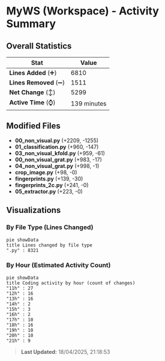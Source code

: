 # MyWS (Workspace) - Activity Summary 

## Overall Statistics

| Stat                   | Value                                                             |
| ---------------------- | ----------------------------------------------------------------- |
| **Lines Added** (➕)   | 6810                                          |
| **Lines Removed** (➖) | 1511                                        |
| **Net Change** (↕)    | 5299                |
| **Active Time** (⌚)   | 139 minutes |


## Modified Files
- **00_non_visual.py** (+2209, -1255)
- **01_classification.py** (+960, -147)
- **03_non_visual_kfold.py** (+959, -61)
- **00_non_visual_grat.py** (+983, -17)
- **04_non_visual_grat.py** (+998, -1)
- **crop_image.py** (+98, -0)
- **fingerprints.py** (+139, -30)
- **fingerprints_2c.py** (+241, -0)
- **05_extractor.py** (+223, -0)

## Visualizations

### By File Type (Lines Changed)

```mermaid
pie showData
title Lines changed by file type
".py" : 8321
```

### By Hour (Estimated Activity Count)

```mermaid
pie showData
title Coding activity by hour (count of changes)
"11h" : 27
"12h" : 16
"13h" : 16
"14h" : 2
"15h" : 3
"16h" : 2
"17h" : 10
"18h" : 16
"19h" : 10
"20h" : 10
"21h" : 9
```


> **Last Updated:** 18/04/2025, 21:18:53